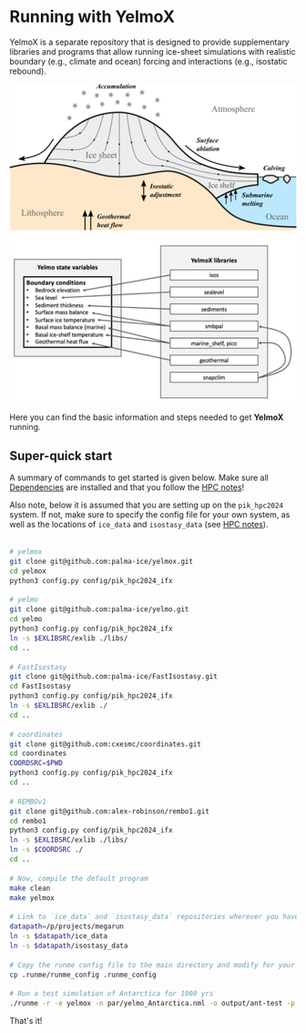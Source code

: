 # Running with YelmoX

YelmoX is a separate repository that is designed to provide supplementary libraries and programs that allow running ice-sheet simulations with realistic boundary (e.g., climate and ocean) forcing and interactions (e.g., isostatic rebound).

![Ice sheet interactions](img/yelmo_test_color.png)

![YelmoX interface](img/yelmox_overview.png)

Here you can find the basic information and steps needed to get **YelmoX** running.

## Super-quick start

A summary of commands to get started is given below. Make sure all [Dependencies](dependencies.md) are installed and that you follow the [HPC notes](hpc-notes.md)!

Also note, below it is assumed that you are setting up on the `pik_hpc2024` system. If not, make sure to specify the config file for your own system, as well as the locations of `ice_data` and `isostasy_data` (see [HPC notes](hpc-notes.md)).

```bash

# yelmox
git clone git@github.com:palma-ice/yelmox.git
cd yelmox
python3 config.py config/pik_hpc2024_ifx 

# yelmo
git clone git@github.com:palma-ice/yelmo.git
cd yelmo
python3 config.py config/pik_hpc2024_ifx
ln -s $EXLIBSRC/exlib ./libs/
cd ..

# FastIsostasy
git clone git@github.com:palma-ice/FastIsostasy.git
cd FastIsostasy
python3 config.py config/pik_hpc2024_ifx
ln -s $EXLIBSRC/exlib ./
cd ..

# coordinates
git clone git@github.com:cxesmc/coordinates.git
cd coordinates
COORDSRC=$PWD
python3 config.py config/pik_hpc2024_ifx 
cd ..

# REMBOv1
git clone git@github.com:alex-robinson/rembo1.git
cd rembo1
python3 config.py config/pik_hpc2024_ifx
ln -s $EXLIBSRC/exlib ./libs/
ln -s $COORDSRC ./
cd ..

# Now, compile the default program
make clean 
make yelmox 

# Link to `ice_data` and `isostasy_data` repositories wherever you have them saved on your system
datapath=/p/projects/megarun
ln -s $datapath/ice_data
ln -s $datapath/isostasy_data

# Copy the runme config file to the main directory and modify for your system
cp .runme/runme_config .runme_config

# Run a test simulation of Antarctica for 1000 yrs
./runme -r -e yelmox -n par/yelmo_Antarctica.nml -o output/ant-test -p ctrl.time_end=1e3
```

That's it!
